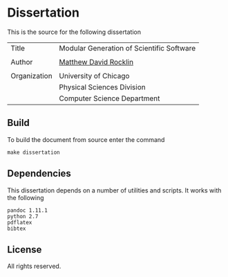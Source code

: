 Dissertation
============

This is the source for the following dissertation 

|                |                                                      |
|:-------------- | -----------------------------------------------------|
| Title          |       Modular Generation of Scientific Software      |
|                |                                                      |
| Author         |  [Matthew David Rocklin](http://matthewrocklin.com)  |
|                |                                                      |
| Organization   |                  University of Chicago               |
|                |                Physical Sciences Division            |
|                |                Computer Science Department           |

Build
-----

To build the document from source enter the command

    make dissertation

Dependencies
------------

This dissertation depends on a number of utilities and scripts.  It works with
the following

    pandoc 1.11.1
    python 2.7
    pdflatex
    bibtex

License
-------

All rights reserved.
